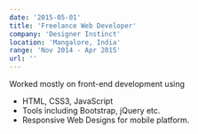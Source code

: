 ```yaml
---
date: '2015-05-01'
title: 'Freelance Web Developer'
company: 'Designer Instinct'
location: 'Mangalore, India'
range: 'Nov 2014 - Apr 2015'
url: ''
---
```


Worked mostly on front-end development using

- HTML, CSS3, JavaScript
- Tools including Bootstrap, jQuery etc.
- Responsive Web Designs for mobile platform.

